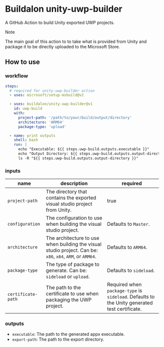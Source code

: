 # Buildalon unity-uwp-builder

A GitHub Action to build Unity exported UWP projects.

> [!NOTE]
> The main goal of this action to to take what is provided from Unity and package it to be directly uploaded to the Microsoft Store.

## How to use

### workflow

```yaml
steps:
  # required for unity-uwp-builder action
  - uses: microsoft/setup-msbuild@v2

  - uses: buildalon/unity-uwp-builder@v1
    id: uwp-build
    with:
      project-path: '/path/to/your/build/output/directory'
      architecture: 'ARM64'
      package-type: 'upload'

  - name: print outputs
    shell: bash
    run: |
      echo "Executable: ${{ steps.uwp-build.outputs.executable }}"
      echo "Output Directory: ${{ steps.uwp-build.outputs.output-directory }}"
      ls -R "${{ steps.uwp-build.outputs.output-directory }}"
```

### inputs

| name | description | required |
| ---- | ----------- | -------- |
| `project-path` | The directory that contains the exported visual studio project from Unity. | true |
| `configuration` | The configuration to use when building the visual studio project. | Defaults to `Master`. |
| `architecture` | The architecture to use when building the visual studio project. Can be: `x86`, `x64`, `ARM`, or `ARM64`. | Defaults to `ARM64`. |
| `package-type` | The type of package to generate. Can be: `sideload` or `upload`. | Defaults to `sideload`. |
| `certificate-path` | The path to the certificate to use when packaging the UWP project. | Required when `package-type` is `sideload`. Defaults to the Unity generated test certificate. |

### outputs

- `executable`: The path to the generated appx executable.
- `export-path`: The path to the export directory.
